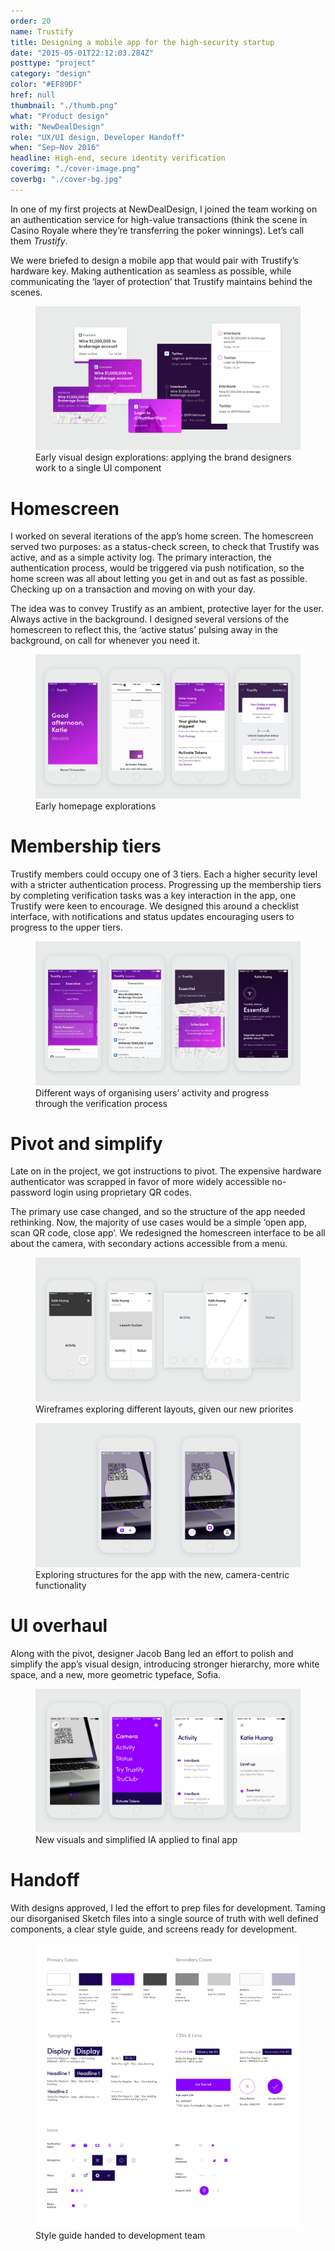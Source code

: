 ```yaml
---
order: 20
name: Trustify
title: Designing a mobile app for the high-security startup
date: "2015-05-01T22:12:03.284Z"
posttype: "project"
category: "design"
color: "#EF89DF"
href: null
thumbnail: "./thumb.png"
what: "Product design"
with: "NewDealDesign"
role: "UX/UI design, Developer Handoff"
when: "Sep–Nov 2016"
headline: High-end, secure identity verification
coverimg: "./cover-image.png"
coverbg: "./cover-bg.jpg"
---
```


In one of my first projects at NewDealDesign, I joined the team working on an authentication service for high-value transactions (think the scene in Casino Royale where they’re transferring the poker winnings). Let’s call them _Trustify_.

We were briefed to design a mobile app that would pair with Trustify’s hardware key. Making authentication as seamless as possible, while communicating the ‘layer of protection’ that Trustify maintains behind the scenes.

<figure>
  <img src="./trustify-casestudy-01.png" title="Early visual design explorations: applying the brand designers work to a single UI component"/>
  <figcaption>Early visual design explorations: applying the brand designers work to a single UI component</figcaption>
</figure>

# Homescreen

I worked on several iterations of the app’s home screen. The homescreen served two purposes: as a status-check screen, to check that Trustify was active, and as a simple activity log. The primary interaction, the authentication process, would be triggered via push notification, so the home screen was all about letting you get in and out as fast as possible. Checking up on a transaction and moving on with your day.

The idea was to convey Trustify as an ambient, protective layer for the user. Always active in the background. I designed several versions of the homescreen to reflect this, the ‘active status’ pulsing away in the background, on call for whenever you need it.

<figure>
<img src="./trustify-casestudy-02.png" title="Early homepage explorations" />
<figcaption>Early homepage explorations</figcaption>
</figure>

# Membership tiers

Trustify members could occupy one of 3 tiers. Each a higher security level with a stricter authentication process. Progressing up the membership tiers by completing verification tasks was a key interaction in the app, one Trustify were keen to encourage. We designed this around a checklist interface, with notifications and status updates encouraging users to progress to the upper tiers.

<figure>
<img src="./trustify-casestudy-03.png" title="Different ways of organising users’ activity and progress through the verification process" />
<figcaption>Different ways of organising users’ activity and progress through the verification process</figcaption>
</figure>

# Pivot and simplify

Late on in the project, we got instructions to pivot. The expensive hardware authenticator was scrapped in favor of more widely accessible no-password login using proprietary QR codes.

The primary use case changed, and so the structure of the app needed rethinking. Now, the majority of use cases would be a simple ‘open app, scan QR code, close app’. We redesigned the homescreen interface to be all about the camera, with secondary actions accessible from a menu.

<figure>
<img src="./trustify-casestudy-04.png" title="Quick wires exploring different layouts given new priorites" />
<figcaption>Wireframes exploring different layouts, given our new priorites</figcaption>
</figure>

<figure>
<img src="./trustify-casestudy-05.png" title="Exploration structures for the app with the new, camera-centric functionality"/>
<figcaption>Exploring structures for the app with the new, camera-centric functionality</figcaption>
</figure>

# UI overhaul

Along with the pivot, designer Jacob Bang led an effort to polish and simplify the app’s visual design, introducing stronger hierarchy, more white space, and a new, more geometric typeface, Sofia.

<figure>
<img src="./trustify-casestudy-06.png" title="New visuals and simplified IA applied to final app" />
<figcaption>New visuals and simplified IA applied to final app</figcaption>
</figure>

# Handoff

With designs approved, I led the effort to prep files for development. Taming our disorganised Sketch files into a single source of truth with well defined components, a clear style guide, and screens ready for development.

<figure>
<img src="./trustify-style-guide.png" title="Style guide to ease developer handoff" />
<figcaption>Style guide handed to development team</figcaption>
</figure>
